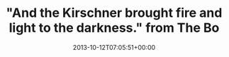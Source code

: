---
retweeted: false
source: <a href="http://twitter.com/download/android" rel="nofollow">Twitter for Android</a>
entities:
  hashtags: []
  symbols: []
  user_mentions:
  - name: Harald Kirschner
    screen_name: digitarald
    indices:
    - '77'
    - '88'
    id_str: '14524462'
    id: '14524462'
  urls: []
display_text_range:
- '0'
- '116'
favorite_count: '0'
id_str: '388923451043741696'
truncated: false
retweet_count: '0'
id: '388923451043741696'
created_at: Sat Oct 12 07:05:51 +0000 2013
favorited: false
full_text: |-
  "And the Kirschner brought fire and light to the darkness."
  from The Book of [@digitarald](https://twitter.com/digitarald), 15:1 -- Happy Birthday! :)
lang: en
tags:
- pesos/twitter
date: '2013-10-12T07:05:51+00:00'
src: https://twitter.com/bascht/status/388923451043741696
original_url: https://twitter.com/bascht/status/388923451043741696
type: twitter_tweet
text: |-
  "And the Kirschner brought fire and light to the darkness."
  from The Book of [@digitarald](https://twitter.com/digitarald), 15:1 -- Happy Birthday! :)
title: |-
  "And the Kirschner brought fire and light to the darkness."
  from The Bo

---